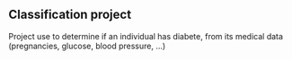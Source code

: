 ## Classification project ##

Project use to determine if an individual has diabete, from its medical data (pregnancies, glucose, blood pressure, ...)
